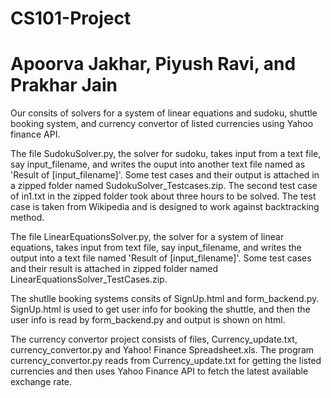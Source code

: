# CS101-Project
# Apoorva Jakhar, Piyush Ravi, and Prakhar Jain

Our consits of solvers for a system of linear equations and sudoku, shuttle booking system, and currency convertor of listed currencies using Yahoo finance API. 

The file SudokuSolver.py, the solver for sudoku, takes input from a text file, say input_filename, and writes the ouput into another text file named as 'Result of [input_filename]'.
Some test cases and their output is attached in a zipped folder named SudokuSolver_Testcases.zip.
The second test case of in1.txt in the zipped folder took about three hours to be solved. The test case is taken from Wikipedia and is designed to work against backtracking method.

The file LinearEquationsSolver.py, the solver for a system of linear equations, takes input from text file, say input_filename, and writes the output into a text file named 'Result of [input_filename]'.
Some test cases and their result is attached in zipped folder named LinearEquationsSolver_TestCases.zip.

The shutlle booking systems consits of SignUp.html and form_backend.py.
SignUp.html is used to get user info for booking the shuttle, and then the user info is read by form_backend.py and output is shown on html. 

The currency convertor project consists of files, Currency_update.txt, currency_convertor.py and Yahoo! Finance Spreadsheet.xls.
The program currency_convertor.py reads from Currency_update.txt for getting the listed currencies and then uses Yahoo Finance API to fetch the latest available exchange rate.
